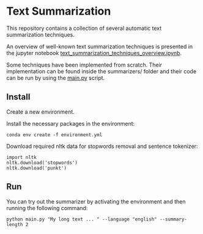 # Text Summarization

This repository contains a collection of several automatic text summarization techniques.

An overview of well-known text summarization techniques is presented in the jupyter notebook [text_summarization_techniques_overview.ipynb](text_summarization_techniques_overview.ipynb).

Some techniques have been implemented from scratch. Their implementation can be found inside the summarizers/ folder and their code can be run by using the [main.py](main.py) script.

## Install

Create a new environment.

Install the necessary packages in the environment:
```
conda env create -f environment.yml
```

Download required nltk data for stopwords removal and sentence tokenizer:
```
import nltk
nltk.download('stopwords')
nltk.download('punkt')
```

## Run

You can try out the summarizer by activating the environment and then running the following command:
```
python main.py "My long text ... " --language "english" --summary-length 2
```